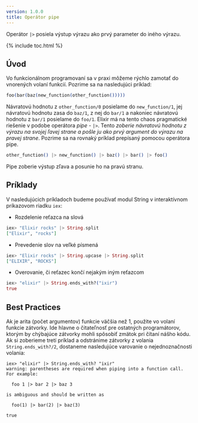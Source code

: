 ```yaml
---
version: 1.0.0
title: Operátor pipe
---
```


Operátor `|>` posiela výstup výrazu ako prvý parameter do iného výrazu.

{% include toc.html %}

## Úvod

Vo funkcionálnom programovaní sa v praxi môžeme rýchlo zamotať do vnorených volaní funkcií. Pozrime sa na nasledujúci príklad:

```elixir
foo(bar(baz(new_function(other_function()))))
```

Návratovú hodnotu z `other_function/0` posielame do `new_function/1`, jej návratovú hodnotu zasa do `baz/1`, z nej do `bar/1` a nakoniec návratovú hodnotu z `bar/1` posielame do `foo/1`. Elixir má na tento chaos pragmatické riešenie v podobe operátora *pipe* - `|>`. Tento *zoberie návratovú hodnotu z výrazu na svojej ľavej strane a pošle ju ako prvý argument do výrazu na pravej strane*. Pozrime sa na rovnaký príklad prepísaný pomocou operátora pipe.

```elixir
other_function() |> new_function() |> baz() |> bar() |> foo()
```

Pipe zoberie výstup zľava a posunie ho na pravú stranu.

## Príklady

V nasledujúcich príkladoch budeme používať modul String v interaktívnom príkazovom riadku `iex`:

- Rozdelenie reťazca na slová

```elixir
iex> "Elixir rocks" |> String.split
["Elixir", "rocks"]
```

- Prevedenie slov na veľké písmená

```elixir
iex> "Elixir rocks" |> String.upcase |> String.split
["ELIXIR", "ROCKS"]
```

- Overovanie, či reťazec končí nejakým iným reťazcom

```elixir
iex> "elixir" |> String.ends_with?("ixir")
true
```

## Best Practices

Ak je arita (počet argumentov) funkcie väčšia než 1, použite vo volaní funkcie zátvorky. Ide hlavne o čitateľnosť pre ostatných programátorov, ktorým by chýbajúce zátvorky mohli spôsobiť zmätok pri čítaní nášho kódu. Ak si zoberieme tretí príklad a odstránime zátvorky z volania `String.ends_with?/2`, dostaneme nasledujúce varovanie o nejednoznačnosti volania:

```shell
iex> "elixir" |> String.ends_with? "ixir"
warning: parentheses are required when piping into a function call. For example:

  foo 1 |> bar 2 |> baz 3

is ambiguous and should be written as

  foo(1) |> bar(2) |> baz(3)

true
```
